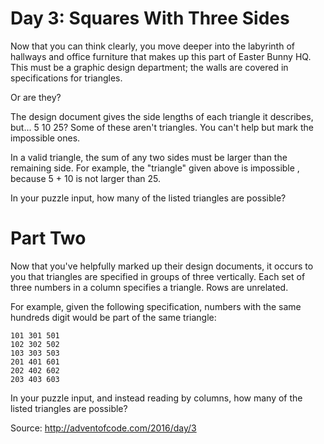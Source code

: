 Day 3: Squares With Three Sides
===============================

Now that you can think clearly, you move deeper into the labyrinth of hallways
and office furniture that makes up this part of Easter Bunny HQ. This must be a
graphic design department; the walls are covered in specifications for
triangles.

Or are they?

The design document gives the side lengths of each triangle it describes, but...
5 10 25?  Some of these aren't triangles. You can't help but mark the impossible
ones.

In a valid triangle, the sum of any two sides must be larger than the remaining
side.  For example, the "triangle" given above is impossible , because 5 + 10 is
not larger than 25.

In your puzzle input, how many of the listed triangles are possible?

Part Two
========

Now that you've helpfully marked up their design documents, it occurs to you
that triangles are specified in groups of three vertically. Each set of three
numbers in a column specifies a triangle. Rows are unrelated.

For example, given the following specification, numbers with the same hundreds
digit would be part of the same triangle:

    101 301 501
    102 302 502
    103 303 503
    201 401 601
    202 402 602
    203 403 603

In your puzzle input, and instead reading by columns, how many of the listed
triangles are possible?

Source: http://adventofcode.com/2016/day/3